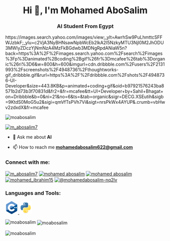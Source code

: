 <h1 align="center">Hi 👋, I'm Mohamed AboSalim</h1>
<h3 align="center">AI Student From Egypt</h3>
https://images.search.yahoo.com/images/view;_ylt=AwrhSw9PuLhmttcSFFWJzbkF;_ylu=c2VjA3NyBHNsawNpbWcEb2lkA2I5NzkyMTU3NjI0M2JhODU3MWIyZDczYjNmNzA4MzFkBGdwb3MDNgRpdANiaW5n?back=https%3A%2F%2Fimages.search.yahoo.com%2Fsearch%2Fimages%3Fp%3Danimated%2Bcoding%2Bgif%26fr%3Dmcafee%26tab%3Dorganic%26ri%3D6&w=800&h=600&imgurl=cdn.dribbble.com%2Fusers%2F2131993%2Fscreenshots%2F4948736%2Fthoughtworks-gif_dribbble.gif&rurl=https%3A%2F%2Fdribbble.com%2Fshots%2F4948736-UI-Developer&size=443.8KB&p=animated+coding+gif&oid=b97921576243ba8571b2d73b3f70831d&fr2=&fr=mcafee&tt=UI+Developer+by+Sahil+Bhagat+on+Dribbble&b=0&ni=21&no=6&ts=&tab=organic&sigr=DECG.XSEutih&sigb=9KtdS0MoG5u2&sigi=qmVfTsPVh7Vi&sigt=nrsPkWx4AYUP&.crumb=vbHwv2zdxdX&fr=mcafee<p align="left"> <img src="https://komarev.com/ghpvc/?username=moabosalim&label=Profile%20views&color=0e75b6&style=flat" alt="moabosalim" /> </p>

<p align="left"> <a href="https://twitter.com/m_abosalim7" target="blank"><img src="https://img.shields.io/twitter/follow/m_abosalim7?logo=twitter&style=for-the-badge" alt="m_abosalim7" /></a> </p>

- 💬 Ask me about **AI**

- 📫 How to reach me **mohamedabosalim622@gmail.com**

<h3 align="left">Connect with me:</h3>
<p align="left">
<a href="https://twitter.com/m_abosalim7" target="blank"><img align="center" src="https://raw.githubusercontent.com/rahuldkjain/github-profile-readme-generator/master/src/images/icons/Social/twitter.svg" alt="m_abosalim7" height="30" width="40" /></a>
<a href="https://linkedin.com/in/mohamed abosalim" target="blank"><img align="center" src="https://raw.githubusercontent.com/rahuldkjain/github-profile-readme-generator/master/src/images/icons/Social/linked-in-alt.svg" alt="mohamed abosalim" height="30" width="40" /></a>
<a href="https://fb.com/mohamed abosalim" target="blank"><img align="center" src="https://raw.githubusercontent.com/rahuldkjain/github-profile-readme-generator/master/src/images/icons/Social/facebook.svg" alt="mohamed abosalim" height="30" width="40" /></a>
<a href="https://instagram.com/mohamed_ibrahim15" target="blank"><img align="center" src="https://raw.githubusercontent.com/rahuldkjain/github-profile-readme-generator/master/src/images/icons/Social/instagram.svg" alt="mohamed_ibrahim15" height="30" width="40" /></a>
<a href="https://www.youtube.com/c/@mohamedabosalim-nq2lv" target="blank"><img align="center" src="https://raw.githubusercontent.com/rahuldkjain/github-profile-readme-generator/master/src/images/icons/Social/youtube.svg" alt="@mohamedabosalim-nq2lv" height="30" width="40" /></a>
</p>

<h3 align="left">Languages and Tools:</h3>
<p align="left"> <a href="https://www.w3schools.com/cpp/" target="_blank" rel="noreferrer"> <img src="https://raw.githubusercontent.com/devicons/devicon/master/icons/cplusplus/cplusplus-original.svg" alt="cplusplus" width="40" height="40"/> </a> <a href="https://www.python.org" target="_blank" rel="noreferrer"> <img src="https://raw.githubusercontent.com/devicons/devicon/master/icons/python/python-original.svg" alt="python" width="40" height="40"/> </a> </p>

<p><img align="left" src="https://github-readme-stats.vercel.app/api/top-langs?username=moabosalim&show_icons=true&locale=en&layout=compact" alt="moabosalim" /></p>

<p>&nbsp;<img align="center" src="https://github-readme-stats.vercel.app/api?username=moabosalim&show_icons=true&locale=en" alt="moabosalim" /></p>

<p><img align="center" src="https://github-readme-streak-stats.herokuapp.com/?user=moabosalim&" alt="moabosalim" /></p>

